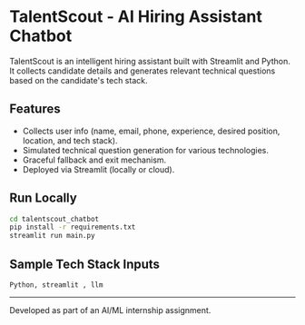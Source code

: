 # TalentScout - AI Hiring Assistant Chatbot

TalentScout is an intelligent hiring assistant built with Streamlit and Python. It collects candidate details and generates relevant technical questions based on the candidate's tech stack.

## Features

- Collects user info (name, email, phone, experience, desired position, location, and tech stack).
- Simulated technical question generation for various technologies.
- Graceful fallback and exit mechanism.
- Deployed via Streamlit (locally or cloud).

## Run Locally

```bash
cd talentscout_chatbot
pip install -r requirements.txt
streamlit run main.py
```

## Sample Tech Stack Inputs

```
Python, streamlit , llm
```

---
Developed as part of an AI/ML internship assignment.
